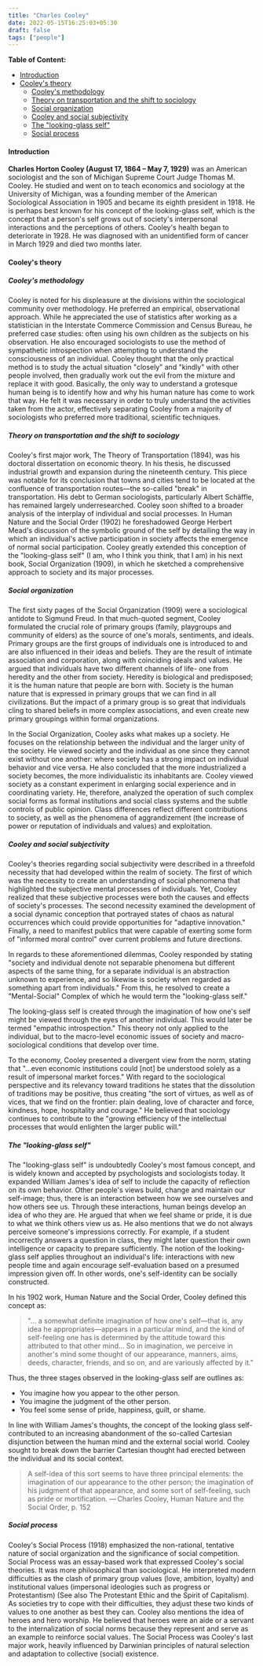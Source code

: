 ```yaml
---
title: "Charles Cooley"
date: 2022-05-15T16:25:03+05:30
draft: false
tags: ["people"]
---
```



**Table of Content:**

- [Introduction](#introduction)
- [Cooley's theory](#cooleys-theory)
  - [Cooley's methodology](#cooleys-methodology)
  - [Theory on transportation and the shift to sociology](#theory-on-transportation-and-the-shift-to-sociology)
  - [Social organization](#social-organization)
  - [Cooley and social subjectivity](#cooley-and-social-subjectivity)
  - [The "looking-glass self"](#the-looking-glass-self)
  - [Social process](#social-process)

#### Introduction

**Charles Horton Cooley (August 17, 1864 – May 7, 1929)** was an American sociologist and the son of Michigan Supreme Court Judge Thomas M. Cooley. He studied and went on to teach economics and sociology at the University of Michigan, was a founding member of the American Sociological Association in 1905 and became its eighth president in 1918. He is perhaps best known for his concept of the looking-glass self, which is the concept that a person's self grows out of society's interpersonal interactions and the perceptions of others. Cooley's health began to deteriorate in 1928. He was diagnosed with an unidentified form of cancer in March 1929 and died two months later.

#### Cooley's theory

##### Cooley's methodology

Cooley is noted for his displeasure at the divisions within the sociological community over methodology. He preferred an empirical, observational approach. While he appreciated the use of statistics after working as a statistician in the Interstate Commerce Commission and Census Bureau, he preferred case studies: often using his own children as the subjects on his observation. He also encouraged sociologists to use the method of sympathetic introspection when attempting to understand the consciousness of an individual. Cooley thought that the only practical method is to study the actual situation "closely" and "kindly" with other people involved, then gradually work out the evil from the mixture and replace it with good. Basically, the only way to understand a grotesque human being is to identify how and why his human nature has come to work that way. He felt it was necessary in order to truly understand the activities taken from the actor, effectively separating Cooley from a majority of sociologists who preferred more traditional, scientific techniques.

##### Theory on transportation and the shift to sociology

Cooley's first major work, The Theory of Transportation (1894), was his doctoral dissertation on economic theory. In his thesis, he discussed industrial growth and expansion during the nineteenth century. This piece was notable for its conclusion that towns and cities tend to be located at the confluence of transportation routes—the so-called "break" in transportation. His debt to German sociologists, particularly Albert Schäffle, has remained largely underresearched. Cooley soon shifted to a broader analysis of the interplay of individual and social processes. In Human Nature and the Social Order (1902) he foreshadowed George Herbert Mead's discussion of the symbolic ground of the self by detailing the way in which an individual's active participation in society affects the emergence of normal social participation. Cooley greatly extended this conception of the "looking-glass self" (I am, who I think you think, that I am) in his next book, Social Organization (1909), in which he sketched a comprehensive approach to society and its major processes.

##### Social organization

The first sixty pages of the Social Organization (1909) were a sociological antidote to Sigmund Freud. In that much-quoted segment, Cooley formulated the crucial role of primary groups (family, playgroups and community of elders) as the source of one's morals, sentiments, and ideals. Primary groups are the first groups of individuals one is introduced to and are also influenced in their ideas and beliefs. They are the result of intimate association and corporation, along with coinciding ideals and values. He argued that individuals have two different channels of life- one from heredity and the other from society. Heredity is biological and predisposed; it is the human nature that people are born with. Society is the human nature that is expressed in primary groups that we can find in all civilizations. But the impact of a primary group is so great that individuals cling to shared beliefs in more complex associations, and even create new primary groupings within formal organizations.

In the Social Organization, Cooley asks what makes up a society. He focuses on the relationship between the individual and the larger unity of the society. He viewed society and the individual as one since they cannot exist without one another: where society has a strong impact on individual behavior and vice versa. He also concluded that the more industrialized a society becomes, the more individualistic its inhabitants are. Cooley viewed society as a constant experiment in enlarging social experience and in coordinating variety. He, therefore, analyzed the operation of such complex social forms as formal institutions and social class systems and the subtle controls of public opinion. Class differences reflect different contributions to society, as well as the phenomena of aggrandizement (the increase of power or reputation of individuals and values) and exploitation.

##### Cooley and social subjectivity

Cooley's theories regarding social subjectivity were described in a threefold necessity that had developed within the realm of society. The first of which was the necessity to create an understanding of social phenomena that highlighted the subjective mental processes of individuals. Yet, Cooley realized that these subjective processes were both the causes and effects of society's processes. The second necessity examined the development of a social dynamic conception that portrayed states of chaos as natural occurrences which could provide opportunities for "adaptive innovation." Finally, a need to manifest publics that were capable of exerting some form of "informed moral control" over current problems and future directions.

In regards to these aforementioned dilemmas, Cooley responded by stating "society and individual denote not separable phenomena but different aspects of the same thing, for a separate individual is an abstraction unknown to experience, and so likewise is society when regarded as something apart from individuals." From this, he resolved to create a "Mental-Social" Complex of which he would term the "looking-glass self."

The looking-glass self is created through the imagination of how one's self might be viewed through the eyes of another individual. This would later be termed "empathic introspection." This theory not only applied to the individual, but to the macro-level economic issues of society and macro-sociological conditions that develop over time.

To the economy, Cooley presented a divergent view from the norm, stating that "...even economic institutions could [not] be understood solely as a result of impersonal market forces." With regard to the sociological perspective and its relevancy toward traditions he states that the dissolution of traditions may be positive, thus creating "the sort of virtues, as well as of vices, that we find on the frontier: plain dealing, love of character and force, kindness, hope, hospitality and courage." He believed that sociology continues to contribute to the "growing efficiency of the intellectual processes that would enlighten the larger public will."

##### The "looking-glass self"

The "looking-glass self" is undoubtedly Cooley's most famous concept, and is widely known and accepted by psychologists and sociologists today. It expanded William James's idea of self to include the capacity of reflection on its own behavior. Other people's views build, change and maintain our self-image; thus, there is an interaction between how we see ourselves and how others see us. Through these interactions, human beings develop an idea of who they are. He argued that when we feel shame or pride, it is due to what we think others view us as. He also mentions that we do not always perceive someone's impressions correctly. For example, if a student incorrectly answers a question in class, they might later question their own intelligence or capacity to prepare sufficiently. The notion of the looking-glass self applies throughout an individual's life: interactions with new people time and again encourage self-evaluation based on a presumed impression given off. In other words, one's self-identity can be socially constructed.

In his 1902 work, Human Nature and the Social Order, Cooley defined this concept as:

>"... a somewhat definite imagination of how one's self—that is, any idea he appropriates—appears in a particular mind, and the kind of self-feeling one has is determined by the attitude toward this attributed to that other mind... So in imagination, we perceive in another's mind some thought of our appearance, manners, aims, deeds, character, friends, and so on, and are variously affected by it."

Thus, the three stages observed in the looking-glass self are outlines as:

- You imagine how you appear to the other person.
- You imagine the judgment of the other person.
- You feel some sense of pride, happiness, guilt, or shame.

In line with William James's thoughts, the concept of the looking glass self-contributed to an increasing abandonment of the so-called Cartesian disjunction between the human mind and the external social world. Cooley sought to break down the barrier Cartesian thought had erected between the individual and its social context.

>A self-idea of this sort seems to have three principal elements: the imagination of our appearance to the other person; the imagination of his judgment of that appearance, and some sort of self-feeling, such as pride or mortification.
>— Charles Cooley, Human Nature and the Social Order, p. 152

##### Social process

Cooley's Social Process (1918) emphasized the non-rational, tentative nature of social organization and the significance of social competition. Social Process was an essay-based work that expressed Cooley's social theories. It was more philosophical than sociological. He interpreted modern difficulties as the clash of primary group values (love, ambition, loyalty) and institutional values (impersonal ideologies such as progress or Protestantism) (See also The Protestant Ethic and the Spirit of Capitalism). As societies try to cope with their difficulties, they adjust these two kinds of values to one another as best they can. Cooley also mentions the idea of heroes and hero worship. He believed that heroes were an aide or a servant to the internalization of social norms because they represent and serve as an example to reinforce social values. The Social Process was Cooley's last major work, heavily influenced by Darwinian principles of natural selection and adaptation to collective (social) existence.


